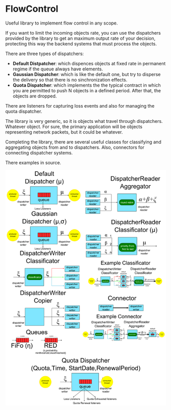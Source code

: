 FlowControl
===========

Useful library to implement flow control in any scope.

If you want to limit the incoming objects rate, you can use the dispatchers provided by the library to get an maximum output rate of your decision, protecting this way the backend systems that must process the objects.

There are three types of dispatchers:

  * **Default Distpatcher**: which dispences objects at fixed rate in permanent regime if the queue always have elements.
  * **Gaussian Dispatcher**: which is like the default one, but try to disperse the delivery so that there is no sinchronization effects.
  * **Quota Dispatcher**: which implements the the typical contract in which you are permitted to push N objects in a defined period. After that, the objects are dropped. 

There are listeners for capturing loss events and also for managing the quota dispatcher.

The library is very generic, so it is objects what travel through dispatchers. Whatever object. For sure, the primary application will be objects representing network packets, but it could be whatever.

Completing the library, there are several useful classes for classifying and aggregating objects from and to dispatchers. Also, connectors for connecting dispatcher systems.

There examples in source.

![Dispatchers synopsis](Dispatchers.png?raw=true "Dispatchers synopsis")
